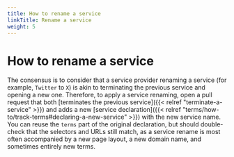 ```yaml
---
title: How to rename a service
linkTitle: Rename a service
weight: 5
---
```


# How to rename a service

The consensus is to consider that a service provider renaming a service (for example, `Twitter` to `X`) is akin to terminating the previous service and opening a new one. Therefore, to apply a service renaming, open a pull request that both [terminates the previous service]({{< relref "terminate-a-service" >}}) and adds a new [service declaration]({{< relref "terms/how-to/track-terms#declaring-a-new-service" >}}) with the new service name. You can reuse the `terms` part of the original declaration, but should double-check that the selectors and URLs still match, as a service rename is most often accompanied by a new page layout, a new domain name, and sometimes entirely new terms.
